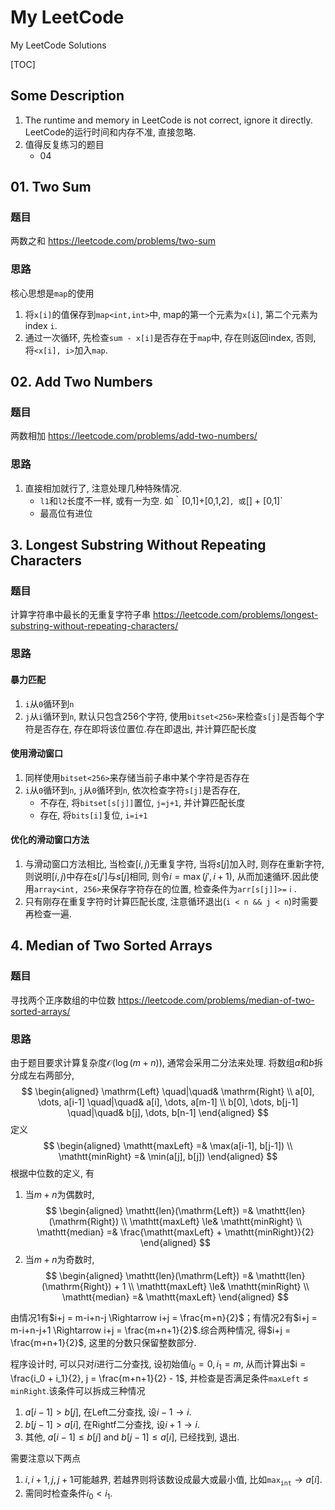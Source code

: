 # My LeetCode
My LeetCode Solutions

[TOC]


## Some Description
1. The runtime and memory in LeetCode is not correct, ignore it directly. LeetCode的运行时间和内存不准, 直接忽略.
1. 值得反复练习的题目
    - 04

## 01. Two Sum
### 题目
两数之和
https://leetcode.com/problems/two-sum
### 思路
核心思想是`map`的使用
1. 将`x[i]`的值保存到`map<int,int>`中, map的第一个元素为`x[i]`, 第二个元素为index `i`.
1. 通过一次循环, 先检查`sum - x[i]`是否存在于`map`中, 存在则返回index, 否则, 将`<x[i], i>`加入`map`.


## 02. Add Two Numbers
### 题目
两数相加
https://leetcode.com/problems/add-two-numbers/
### 思路
1. 直接相加就行了, 注意处理几种特殊情况.
    - `l1`和`l2`长度不一样, 或有一为空. 如｀[0,1]+[0,1,2]`, 或`[] + [0,1]`
    - 最高位有进位


## 3. Longest Substring Without Repeating Characters
### 题目
计算字符串中最长的无重复字符子串
https://leetcode.com/problems/longest-substring-without-repeating-characters/
### 思路
#### 暴力匹配
1. `i`从`0`循环到`n`
1. `j`从`i`循环到`n`, 默认只包含256个字符, 使用`bitset<256>`来检查`s[j]`是否每个字符是否存在, 存在即将该位置位.存在即退出, 并计算匹配长度

#### 使用滑动窗口
1. 同样使用`bitset<256>`来存储当前子串中某个字符是否存在
1. `i`从`0`循环到`n`, `j`从`0`循环到`n`, 依次检查字符`s[j]`是否存在, 
    - 不存在, 将`bitset[s[j]]`置位, `j=j+1`, 并计算匹配长度
    - 存在, 将`bits[i]`复位, `i=i+1`
#### 优化的滑动窗口方法
1. 与滑动窗口方法相比, 当检查$[i,j)$无重复字符, 当将$s[j]$加入时, 则存在重新字符, 则说明$[i,j)$中存在$s[j']$与$s[j]$相同, 则令$i= \max(j', i+1)$, 从而加速循环.因此使用`array<int, 256>`来保存字符存在的位置, 检查条件为`arr[s[j]]>=ｉ`.
1. 只有刚存在重复字符时计算匹配长度, 注意循环退出(`i < n && j < n`)时需要再检查一遍.


## 4. Median of Two Sorted Arrays
### 题目
寻找两个正序数组的中位数
https://leetcode.com/problems/median-of-two-sorted-arrays/
### 思路
由于题目要求计算复杂度$\mathcal{O}(\log(m+n))$, 通常会采用二分法来处理.
将数组$a$和$b$拆分成左右两部分, 
$$
\begin{aligned}
    \mathrm{Left} \quad|\quad& \mathrm{Right} \\
    a[0], \dots, a[i-1] \quad|\quad& a[i], \dots, a[m-1] \\
    b[0], \dots, b[j-1] \quad|\quad& b[j], \dots, b[n-1]
\end{aligned}
$$
定义
$$
\begin{aligned}
    \mathtt{maxLeft} =& \max(a[i-1], b[j-1]) \\
    \mathtt{minRight} =& \min(a[j], b[j])
\end{aligned}
$$
根据中位数的定义, 有
1. 当$m+n$为偶数时,
    $$
    \begin{aligned}
        \mathtt{len}(\mathrm{Left}) =& \mathtt{len}(\mathrm{Right}) \\
        \mathtt{maxLeft} \le& \mathtt{minRight} \\
        \mathtt{median} =& \frac{\mathtt{maxLeft} + \mathtt{minRight}}{2} 
    \end{aligned}
    $$
1. 当$m+n$为奇数时,
    $$
    \begin{aligned}
        \mathtt{len}(\mathrm{Left}) =& \mathtt{len}(\mathrm{Right}) + 1 \\
        \mathtt{maxLeft} \le& \mathtt{minRight} \\
        \mathtt{median} =& \mathtt{maxLeft}
    \end{aligned}
    $$

由情况1有$i+j = m-i+n-j \Rightarrow i+j = \frac{m+n}{2}$；有情况2有$i+j = m-i+n-j+1 \Rightarrow i+j = \frac{m+n+1}{2}$.综合两种情况, 得$i+j = \frac{m+n+1}{2}$, 这里的分数只保留整数部分.

程序设计时, 可以只对$i$进行二分查找, 设初始值$i_0 = 0, i_1 = m$, 从而计算出$i = \frac{i_0 + i_1}{2}, j = \frac{m+n+1}{2} - 1$, 并检查是否满足条件$\mathtt{maxLeft} \le \mathtt{minRight}$.该条件可以拆成三种情况
1. $a[i-1] > b[j]$, 在Left二分查找, 设$i-1 \rightarrow i$.
1. $b[j-1] > a[i]$, 在Rightf二分查找, 设$i+1\rightarrow i$.
1. 其他, $a[i-1] \le b[j] \text{ and } b[j-1] \le a[i]$, 已经找到, 退出.

需要注意以下两点
1. $i, i+1, j, j+1$可能越界, 若越界则将该数设成最大或最小值, 比如$\mathtt{max_{int}} \rightarrow a[i]$.
1. 需同时检查条件$i_0 < i_1$.